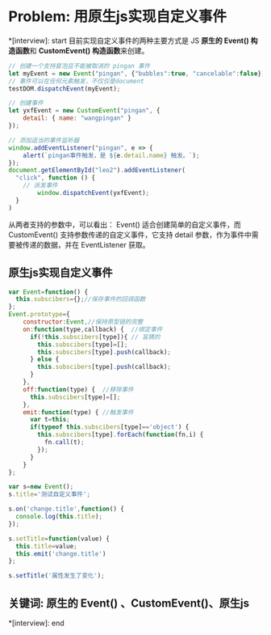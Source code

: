 # Problem: 用原生js实现自定义事件

*[interview]: start
目前实现自定义事件的两种主要方式是 JS **原生的 Event() 构造函数**和 **CustomEvent() 构造函数**来创建。
```js
// 创建一个支持冒泡且不能被取消的 pingan 事件
let myEvent = new Event("pingan", {"bubbles":true, "cancelable":false});
// 事件可以在任何元素触发，不仅仅是document
testDOM.dispatchEvent(myEvent);
```

```js
// 创建事件
let yxfEvent = new CustomEvent("pingan", {
	detail: { name: "wangpingan" }
});

// 添加适当的事件监听器
window.addEventListener("pingan", e => {
	alert(`pingan事件触发，是 ${e.detail.name} 触发。`);
});
document.getElementById("leo2").addEventListener(
  "click", function () {
    // 派发事件
		window.dispatchEvent(yxfEvent);
  }
)
```

从两者支持的参数中，可以看出：
Event() 适合创建简单的自定义事件，而 CustomEvent() 支持参数传递的自定义事件，它支持 detail 参数，作为事件中需要被传递的数据，并在 EventListener 获取。

## 原生js实现自定义事件
```js
var Event=function() {
  this.subscibers={};//保存事件的回调函数  
};
Event.prototype={
    constructor:Event,//保持原型链的完整
    on:function(type,callback) {  //绑定事件
      if(!this.subscibers[type]){ // 盲猜的
        this.subscibers[type]=[];
        this.subscibers[type].push(callback);
      } else {
        this.subscibers[type].push(callback);
      }
    },
    off:function(type) {  //移除事件
      this.subscibers[type]=[];
    },
    emit:function(type) { //触发事件
      var t=this;
      if(typeof this.subscibers[type]=='object') {
        this.subscibers[type].forEach(function(fn,i) {
          fn.call(t);
        });
      } 
    }
};

var s=new Event();
s.title='测试自定义事件';

s.on('change.title',function() {
  console.log(this.title);
});

s.setTitle=function(value) {
  this.title=value;
  this.emit('change.title')
};

s.setTitle('属性发生了变化');
```
## 关键词: 原生的 Event() 、CustomEvent()、原生js
*[interview]: end
